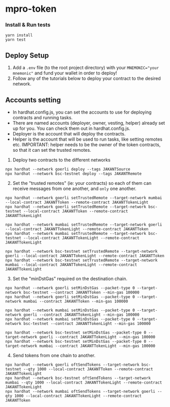 # mpro-token

### Install & Run tests

```shell
yarn install
yarn test
```

## Deploy Setup

1. Add a `.env` file (to the root project directory) with your `MNEMONIC="your mnemonic"` and fund your wallet in order to deploy!
2. Follow any of the tutorials below to deploy your contract to the desired network.

## Accounts setting
- In hardhat.config.js, you can set the accounts to use for deploying contracts and running tasks.
- There are named accounts (deployer, owner, vesting, helper) already set up for you. You can check them out in hardhat.config.js.
- Deployer is the account that will deploy the contracts. 
- Helper is the account that will be used to run tasks, like setting remotes etc.
IMPORTANT: helper needs to be the owner of the token contracts, so that it can set the trusted remotes.

1. Deploy two contracts to the different networks

```shell
npx hardhat --network goerli deploy --tags JAKANTSource
npx hardhat --network bsc-testnet deploy --tags JAKANTRemote
```

2. Set the "trusted remotes" (ie: your contracts) so each of them can receive messages from one another, and `only` one another.

```shell
npx hardhat --network goerli setTrustedRemote --target-network mumbai --local-contract JAKANTToken --remote-contract JAKANTTokenLight
npx hardhat --network goerli setTrustedRemote --target-network bsc-testnet --local-contract JAKANTToken --remote-contract JAKANTTokenLight

npx hardhat --network mumbai setTrustedRemote --target-network goerli --local-contract JAKANTTokenLight --remote-contract JAKANTToken
npx hardhat --network mumbai setTrustedRemote --target-network bsc-testnet --local-contract JAKANTTokenLight --remote-contract JAKANTTokenLight

npx hardhat --network bsc-testnet setTrustedRemote --target-network goerli --local-contract JAKANTTokenLight --remote-contract JAKANTToken
npx hardhat --network bsc-testnet setTrustedRemote --target-network mumbai --local-contract JAKANTTokenLight --remote-contract JAKANTTokenLight
```

3. Set the "minDstGas" required on the destination chain.

```shell
npx hardhat --network goerli setMinDstGas --packet-type 0 --target-network bsc-testnet --contract JAKANTToken --min-gas 100000
npx hardhat --network goerli setMinDstGas --packet-type 0 --target-network mumbai --contract JAKANTToken --min-gas 100000

npx hardhat --network mumbai setMinDstGas --packet-type 0 --target-network goerli --contract JAKANTTokenLight --min-gas 100000
npx hardhat --network mumbai setMinDstGas --packet-type 0 --target-network bsc-testnet --contract JAKANTTokenLight --min-gas 100000

npx hardhat --network bsc-testnet setMinDstGas --packet-type 0 --target-network goerli --contract JAKANTTokenLight --min-gas 100000
npx hardhat --network bsc-testnet setMinDstGas --packet-type 0 --target-network mumbai --contract JAKANTTokenLight --min-gas 100000
```

4. Send tokens from one chain to another.

```shell
npx hardhat --network goerli oftSendTokens --target-network bsc-testnet --qty 1000 --local-contract JAKANTToken --remote-contract JAKANTTokenLight
npx hardhat --network bsc-testnet oftSendTokens --target-network mumbai --qty 1000 --local-contract JAKANTTokenLight --remote-contract JAKANTTokenLight
npx hardhat --network mumbai oftSendTokens --target-network goerli --qty 1000 --local-contract JAKANTTokenLight --remote-contract JAKANTToken
```



